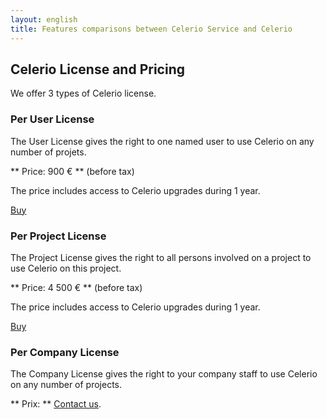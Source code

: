 ```yaml
---
layout: english
title: Features comparisons between Celerio Service and Celerio 
---
```


## Celerio License and Pricing

We offer 3 types of Celerio license.

### Per User License

The User License gives the right to one named user to use Celerio on any number of projets.

** Price: 900 € ** (before tax)

The price includes access to Celerio upgrades during 1 year. 

<p><a href="mailto:info@jaxio.com?subject=Buy Celerio User Licence" class="btn btn-primary" target="_new">Buy</a></p>

### Per Project License

The Project License gives the right to all persons involved on a project to use Celerio on this project.

** Price: 4 500 € ** (before tax)

The price includes access to Celerio upgrades during 1 year. 

<p><a href="mailto:info@jaxio.com?subject=Buy Celerio Project Licence" class="btn btn-primary" target="_new">Buy</a></p>

### Per Company License

The Company License gives the right to your company staff to use Celerio on any number of projects.

** Prix: ** <a href="/en/contact-us.html">Contact us</a>.

<br/>
<br/>
<br/>
<br/>
